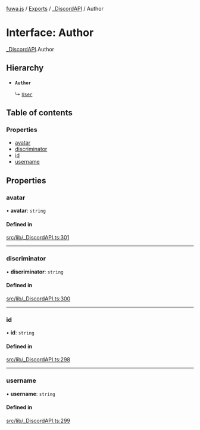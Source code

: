 [fuwa.js](../README.md) / [Exports](../modules.md) / [_DiscordAPI](../modules/_DiscordAPI.md) / Author

# Interface: Author

[_DiscordAPI](../modules/_DiscordAPI.md).Author

## Hierarchy

- **`Author`**

  ↳ [`User`](_DiscordAPI.User.md)

## Table of contents

### Properties

- [avatar](_DiscordAPI.Author.md#avatar)
- [discriminator](_DiscordAPI.Author.md#discriminator)
- [id](_DiscordAPI.Author.md#id)
- [username](_DiscordAPI.Author.md#username)

## Properties

### avatar

• **avatar**: `string`

#### Defined in

[src/lib/_DiscordAPI.ts:301](https://github.com/Fuwajs/Fuwa.js/blob/6865cb6/src/lib/_DiscordAPI.ts#L301)

___

### discriminator

• **discriminator**: `string`

#### Defined in

[src/lib/_DiscordAPI.ts:300](https://github.com/Fuwajs/Fuwa.js/blob/6865cb6/src/lib/_DiscordAPI.ts#L300)

___

### id

• **id**: `string`

#### Defined in

[src/lib/_DiscordAPI.ts:298](https://github.com/Fuwajs/Fuwa.js/blob/6865cb6/src/lib/_DiscordAPI.ts#L298)

___

### username

• **username**: `string`

#### Defined in

[src/lib/_DiscordAPI.ts:299](https://github.com/Fuwajs/Fuwa.js/blob/6865cb6/src/lib/_DiscordAPI.ts#L299)
